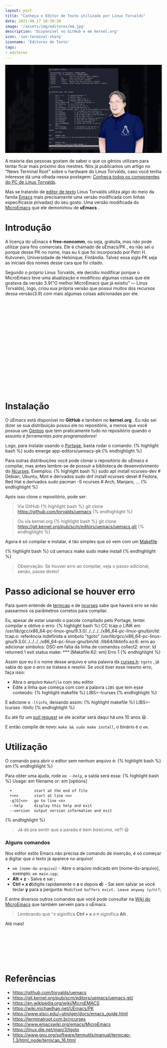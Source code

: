 ```yaml
---
layout: post
title: "Conheça o Editor de Texto utilizado por Linux Torvalds"
date: 2021-08-17 10:39:39
image: '/assets/img/editores/em.jpg'
description: 'Disponível no GitHub e em kernel.org'
icon: 'ion:terminal-sharp'
iconname: 'Editores de Texto'
tags:
- editores
---
```


![Conheça o Editor de Texto utilizado por Linux Torvalds](/assets/img/editores/em.jpg)

A maioria das pessoas gostam de saber o que os gênios utilizam para tentar ficar mais próximo dos mestres. Nós já publicamos um artigo no "News Terminal Root" sobre o hardware do Linus Torvalds, caso você tenha interesse dá uma olhada nessa postagem: [Conheça todos os componentes do PC de Linus Torvalds](https://news.terminalroot.com.br/conheca-todos-os-componentes-do-pc-de-linus-torvalds.html).

Mas se tratando de [editor de texto](https://terminalroot.com.br/tags/#editores) Linus Torvalds utiliza algo do meio da famíla [Emacs](https://terminalroot.com.br/2018/07/spacemacs-um-editor-para-desenvolvimento-profissional.html) mais precisamente uma versão modificada com linhas específicas(e privadas) do seu gosto. Uma versão modificada do [MicroEmacs](https://www.emacswiki.org/emacs/MicroEmacs) que ele demonimou de **uEmacs** .

# Introdução
A licença do uEmacs é **free-noncomm**, ou seja, gratuita, mas não pode utilizar para fins comerciais. Ele é chamado de uEmacs/PK , eu não sei o porque desse PK no nome, mas eu li que foi incorporado por Petri H. Kutvonen, Universidade de Helsinque, Finlândia. Talvez essa sigla PK seja as iniciais dos nomes desse cara que foi citado.

Segundo o próprio Linus Torvalds, ele decidiu modificar porque o MicroEmacs teve uma atualização e modificou algumas coisas que ele gostava da versão 3.9("O melhor MicroEmacs que já existiu" — Linus Torvalds), logo, criou sua própria versão que possui muitos dos recursos dessa versão(3.9) com mais algumas coisas adicionadas por ele.


<!-- QUADRADO -->
<script async src="//pagead2.googlesyndication.com/pagead/js/adsbygoogle.js"></script>
<ins class="adsbygoogle"
style="display:inline-block;width:336px;height:280px"
data-ad-client="ca-pub-2838251107855362"
data-ad-slot="5351066970"></ins>
<script>
(adsbygoogle = window.adsbygoogle || []).push({});
</script>

# Instalação
O uEmacs está disponível no **GitHub** e também no **kernel.org** . Eu não sei dizer se sua distribuição possui ele no repositório, a menos que você possua um [Gentoo]() que tem praticamente tudo no repositório quando o assunto é *ferramentas para programadores*!

Logo, para instalar usando o [Portage](https://terminalroot.com.br/2020/03/10-dicas-fundamentais-para-seu-gentoo-linux.html), basta rodar o comando:
{% highlight bash %}
sudo emerge app-editors/uemacs-pk
{% endhighlight %}

Para outras distribuições você pode clonar o repositório do uEmacs e compilar, mas antes lembre-se de possuir a biblioteca de desenvolvimento do [Ncurses](https://terminalroot.com.br/ncurses). Exemplos:
{% highlight bash %}
sudo apt install ncurses-dev # Debian, Ubuntu, Mint e derivados
sudo dnf install ncurses-devel # Fedora, Red Hat e derivados
sudo pacman -S ncurses # Arch, Manjaro, ...
{% endhighlight %}

Após isso clone o repositório, pode ser:

> Via GitHub
{% highlight bash %}
git clone https://github.com/torvalds/uemacs
{% endhighlight %}

> Ou via kernel.org
{% highlight bash %}
git clone https://git.kernel.org/pub/scm/editors/uemacs/uemacs.git
{% endhighlight %}

Agora é só compilar e instalar, é tão simples que só vem com um [Makefile](https://terminalroot.com.br/2019/12/como-criar-um-makefile.html)

{% highlight bash %}
cd uemacs
make
sudo make install
{% endhighlight %}
> Observação: Se houver erro ao compilar, veja o passo adicional, senão, passe direto!


<!-- RETANGULO LARGO 2 -->
<script async src="//pagead2.googlesyndication.com/pagead/js/adsbygoogle.js"></script>
<ins class="adsbygoogle"
style="display:block; text-align:center;"
data-ad-layout="in-article"
data-ad-format="fluid"
data-ad-client="ca-pub-2838251107855362"
data-ad-slot="8549252987"></ins>
<script>
(adsbygoogle = window.adsbygoogle || []).push({});
</script>

# Passo adicional se houver erro
Para quem entende de [termcap](https://terminalroot.com.br/shell) e de [ncurses](https://terminalroot.com.br/ncurses) sabe que haverá erro se não passarmos os parâmetros corretos para compilar.

Eu, apesar de estar usando o pacote compilado pelo Portage, tentei compilar e obtive o erro:
{% highlight bash %}
  CC       tcap.o
  LINK     em
/usr/lib/gcc/x86_64-pc-linux-gnu/9.3.0/../../../../x86_64-pc-linux-gnu/bin/ld: tcap.o: referência indefinida a símbolo "tgoto"
/usr/lib/gcc/x86_64-pc-linux-gnu/9.3.0/../../../../x86_64-pc-linux-gnu/bin/ld: /lib64/libtinfo.so.6: erro ao adicionar símbolos: DSO em falta da linha de comandos
collect2: error: ld returned 1 exit status
make: *** [Makefile:62: em] Erro 1
{% endhighlight %}

Assim que eu li o nome desse arquivo e uma palavra da [curses.h](https://linux.die.net/man/3/tgoto): `tgoto` , já sabia do que o erro se tratava e resolvi. Se você tiver esse mesmo erro, faça isso:

+ Abra o arquivo `Makefile` com seu editor
+ Edite a linha que começa com com a palavra `LIBS` que tem esse conteúdo:
{% highlight makefile %}
LIBS=-lcurses
{% endhighlight %}

E adicione o `-ltinfo`, deixando assim:
{% highlight makefile %}
LIBS=-lcurses -ltinfo
{% endhighlight %}

Eu até fiz um [pull request](https://terminalroot.com.br/2017/12/como-criar-um-pull-request-no-github.html) se ele aceitar será daqui há uns 10 anos 😃 .

E então compile de novo: `make && sudo make install`, o binário é o `em`.

# Utilização
O comando para abrir o editor sem nenhum arquivo é:
{% highlight bash %}
em
{% endhighlight %}

Para obter uma ajuda, rode `em --help`, a saída será essa:
{% highlight bash %}
Usage: em filename
   or: em [options]

      +          start at the end of file
      +<n>       start at line <n>
      -g[G]<n>   go to line <n>
      --help     display this help and exit
      --version  output version information and exit
{% endhighlight %}
> Já dá pra sentir que a parada é bem *basicona*, né?! 😃 

### Alguns comandos
Nos editor estilo Emacs não precisa de comando de inserção, é só começar a digitar que o texto já aparece no arquivo!

+ `em [nome-do-arquivo]` - Abre o arquivo indicado em [nome-do-arquivo], exemplo: `em main.cpp`;
+ **Alt + z** - Salva e sai ;
+ **Ctrl + x d**(digite rapidamente o **x** e depois **d**) - Sai sem salvar se você teclar **y** para a pergunta: `Modified buffers exist. Leave anyway (y/n)?`;

E entre diversos outros comandos que você pode consultar na [Wiki do MicroEmacs](https://www.stsci.edu/~strolger/docs/emacs_guide.html) que também servem para o uEmacs.
> Lembrando que `^X` siginifica **Ctrl + x** e `M` siginifica **Alt** .

Até mais!

<!-- MINI ANÚNCIO -->
<script async src="//pagead2.googlesyndication.com/pagead/js/adsbygoogle.js"></script>
<!-- Games Root -->
<ins class="adsbygoogle"
style="display:inline-block;width:730px;height:95px"
data-ad-client="ca-pub-2838251107855362"
data-ad-slot="5351066970"></ins>
<script>
(adsbygoogle = window.adsbygoogle || []).push({});
</script>

# Referências
+ <https://github.com/torvalds/uemacs>
+ <https://git.kernel.org/pub/scm/editors/uemacs/uemacs.git/>
+ <https://en.wikipedia.org/wiki/MicroEMACS>
+ <https://wiki.michaelhan.net/UEmacs/PK>
+ <https://www.stsci.edu/~strolger/docs/emacs_guide.html>
+ <https://terminalroot.com.br/ncurses>
+ <https://www.emacswiki.org/emacs/MicroEmacs>
+ <https://linux.die.net/man/3/tgoto>
+ <https://www.gnu.org/software/termutils/manual/termcap-1.3/html_node/termcap_16.html>
